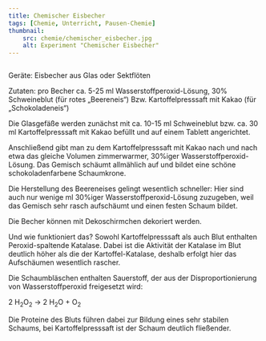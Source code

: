 ```yaml
---
title: Chemischer Eisbecher
tags: [Chemie, Unterricht, Pausen-Chemie]
thumbnail: 
    src: chemie/chemischer_eisbecher.jpg
    alt: Experiment "Chemischer Eisbecher"
---
```


<div><img src="images/chemie/chemischer_eisbecher.jpg" alt="" /></div>

Geräte: Eisbecher aus Glas oder Sektflöten

Zutaten: pro Becher ca. 5-25 ml Wasserstoffperoxid-Lösung, 30%
Schweineblut (für rotes „Beereneis“)
Bzw. Kartoffelpresssaft mit Kakao (für „Schokoladeneis“)

Die Glasgefäße werden zunächst mit ca. 10-15 ml Schweineblut bzw. ca. 30 ml Kartoffelpresssaft
mit Kakao befüllt und auf einem Tablett angerichtet.

Anschließend gibt man zu dem Kartoffelpresssaft mit Kakao nach und nach etwa das gleiche Volumen zimmerwarmer,
30%iger  Wasserstoffperoxid-Lösung. Das Gemisch schäumt allmählich auf und bildet eine schöne schokoladenfarbene Schaumkrone.

Die Herstellung des Beereneises gelingt wesentlich schneller: Hier sind auch nur wenige ml 30%iger  Wasserstoffperoxid-Lösung zuzugeben,
weil das Gemisch sehr rasch aufschäumt und einen festen Schaum bildet.

Die Becher können mit Dekoschirmchen dekoriert werden.

Und wie funktioniert das?
Sowohl Kartoffelpresssaft als auch Blut enthalten Peroxid-spaltende Katalase. Dabei ist die Aktivität der Katalase im Blut deutlich höher
als die der Kartoffel-Katalase, deshalb erfolgt hier das Aufschäumen wesentlich rascher.

Die Schaumbläschen enthalten Sauerstoff, der aus der Disproportionierung von Wasserstoffperoxid freigesetzt wird:

2 H<sub>2</sub>O<sub>2</sub>  &rarr; 2 H<sub>2</sub>O + O<sub>2</sub>

Die Proteine des Bluts führen dabei zur Bildung eines sehr stabilen Schaums, bei Kartoffelpresssaft ist der Schaum deutlich fließender.
